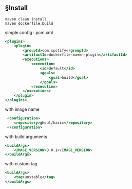 ## §Install

```shell
maven clean install
maven dockerfile:build
```


simple config i pom.xml 

```xml
<plugins>
    <plugin>
        <groupId>com.spotify</groupId>
        <artifactId>dockerfile-maven-plugin</artifactId>
        <executions>
            <execution>
                <id>default</id>
                <goals>
                    <goal>build</goal>
                </goals>
            </execution>
        </executions>
    </plugin>
</plugins>
```

with image name
```xml
 <configuration>
    <repository>ghoul/basic</repository>
 </configuration>
```


with build arguments
```xml
<buildArgs>
    <IMAGE_VERSION>0.0.1</IMAGE_VERSION>
</buildArgs>
```


with custom tag
```xml
<buildArgs>
    <tag>unstable</tag>
</buildArgs>
```
